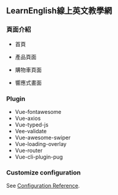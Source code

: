## LearnEnglish線上英文教學網





### 頁面介紹

- 首頁

- 產品頁面

- 購物車頁面

- 響應式畫面


### Plugin

- Vue-fontawesome
- Vue-axios
- Vue-typed-js
- Vee-validate
- Vue-awesome-swiper
- Vue-loading-overlay
- Vue-router
- Vue-cli-plugin-pug



### Customize configuration
See [Configuration Reference](https://cli.vuejs.org/config/).
